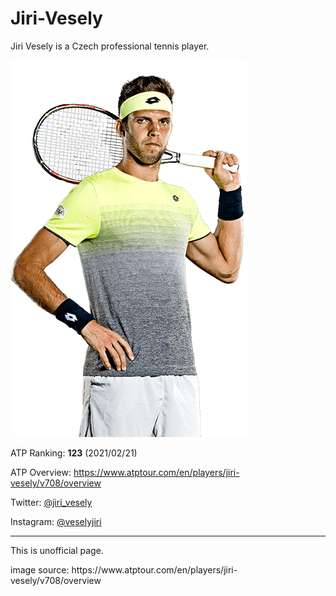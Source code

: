 # Jiri-Vesely

Jiri Vesely is a Czech professional tennis player.

<img src="./images/vesely_full_ao18.png">

ATP Ranking: **123** (2021/02/21)

ATP Overview: <a href="https://www.atptour.com/en/players/jiri-vesely/v708/overview">https://www.atptour.com/en/players/jiri-vesely/v708/overview</a>

Twitter: <a href="https://twitter.com/jiri_vesely">@jiri_vesely</a>

Instagram: <a href="https://www.instagram.com/veselyjiri/">@veselyjiri</a>

***

This is unofficial page. 

<p>image source: https://www.atptour.com/en/players/jiri-vesely/v708/overview</p>
